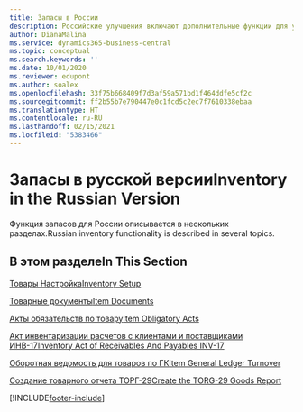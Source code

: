 ```yaml
---
title: Запасы в России
description: Российские улучшения включают дополнительные функции для управления запасами.
author: DianaMalina
ms.service: dynamics365-business-central
ms.topic: conceptual
ms.search.keywords: ''
ms.date: 10/01/2020
ms.reviewer: edupont
ms.author: soalex
ms.openlocfilehash: 33f75b668409f7d3af59a571bd1f464ddfe5cf2c
ms.sourcegitcommit: ff2b55b7e790447e0c1fcd5c2ec7f7610338ebaa
ms.translationtype: HT
ms.contentlocale: ru-RU
ms.lasthandoff: 02/15/2021
ms.locfileid: "5383466"
---
```

# <a name="inventory-in-the-russian-version"></a><span data-ttu-id="f2777-103">Запасы в русской версии</span><span class="sxs-lookup"><span data-stu-id="f2777-103">Inventory in the Russian Version</span></span>

<span data-ttu-id="f2777-104">Функция запасов для России описывается в нескольких разделах.</span><span class="sxs-lookup"><span data-stu-id="f2777-104">Russian inventory functionality is described in several topics.</span></span>

## <a name="in-this-section"></a><span data-ttu-id="f2777-105">В этом разделе</span><span class="sxs-lookup"><span data-stu-id="f2777-105">In This Section</span></span>

[<span data-ttu-id="f2777-106">Товары Настройка</span><span class="sxs-lookup"><span data-stu-id="f2777-106">Inventory Setup</span></span>](Inventory-Setup.md)

[<span data-ttu-id="f2777-107">Товарные документы</span><span class="sxs-lookup"><span data-stu-id="f2777-107">Item Documents</span></span>](Item-Documents.md)

[<span data-ttu-id="f2777-108">Акты обязательств по товару</span><span class="sxs-lookup"><span data-stu-id="f2777-108">Item Obligatory Acts</span></span>](Item-Obligatory-Acts.md)

[<span data-ttu-id="f2777-109">Акт инвентаризации расчетов с клиентами и поставщиками ИНВ-17</span><span class="sxs-lookup"><span data-stu-id="f2777-109">Inventory Act of Receivables And Payables INV-17</span></span>](Inventory-Act-of-Receivables-And-Payables-INV-17.md)

[<span data-ttu-id="f2777-110">Оборотная ведомость для товаров по ГК</span><span class="sxs-lookup"><span data-stu-id="f2777-110">Item General Ledger Turnover</span></span>](Item-General-Ledger-Turnover.md)

[<span data-ttu-id="f2777-111">Создание товарного отчета ТОРГ-29</span><span class="sxs-lookup"><span data-stu-id="f2777-111">Create the TORG-29 Goods Report</span></span>](How-to-Create-the-TORG-29-Goods-Report.md)


[!INCLUDE[footer-include](../../includes/footer-banner.md)]